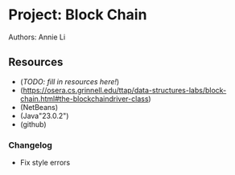 # Project: Block Chain

Authors: Annie Li

## Resources

*   (_TODO: fill in resources here!_)
*   (https://osera.cs.grinnell.edu/ttap/data-structures-labs/block-chain.html#the-blockchaindriver-class)
*   (NetBeans)
*   (Java"23.0.2")
*   (github)

### Changelog
*  Fix style errors
